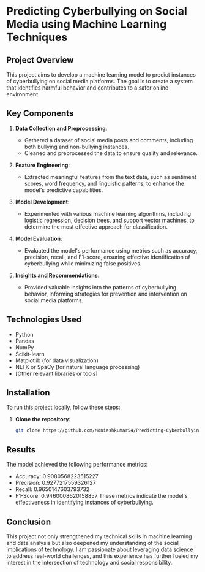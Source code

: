 # Predicting Cyberbullying on Social Media using Machine Learning Techniques

## Project Overview

This project aims to develop a machine learning model to predict instances of cyberbullying on social media platforms. The goal is to create a system that identifies harmful behavior and contributes to a safer online environment.

## Key Components

1. **Data Collection and Preprocessing**: 
   - Gathered a dataset of social media posts and comments, including both bullying and non-bullying instances.
   - Cleaned and preprocessed the data to ensure quality and relevance.

2. **Feature Engineering**: 
   - Extracted meaningful features from the text data, such as sentiment scores, word frequency, and linguistic patterns, to enhance the model's predictive capabilities.

3. **Model Development**: 
   - Experimented with various machine learning algorithms, including logistic regression, decision trees, and support vector machines, to determine the most effective approach for classification.

4. **Model Evaluation**: 
   - Evaluated the model's performance using metrics such as accuracy, precision, recall, and F1-score, ensuring effective identification of cyberbullying while minimizing false positives.

5. **Insights and Recommendations**: 
   - Provided valuable insights into the patterns of cyberbullying behavior, informing strategies for prevention and intervention on social media platforms.

## Technologies Used

- Python
- Pandas
- NumPy
- Scikit-learn
- Matplotlib (for data visualization)
- NLTK or SpaCy (for natural language processing)
- [Other relevant libraries or tools]

## Installation

To run this project locally, follow these steps:

1. **Clone the repository**:
   ```bash
   git clone https://github.com/Monieshkumar54/Predicting-Cyberbullying-on-Social-Media-Using-Machine-Learning-Techniques.git

## Results

The model achieved the following performance metrics:

- Accuracy: 0.9080568223515227
- Precision: 0.9277217559326127
- Recall: 0.9650147603793732
- F1-Score: 0.9460008620158857
These metrics indicate the model's effectiveness in identifying instances of cyberbullying.

## Conclusion

This project not only strengthened my technical skills in machine learning and data analysis but also deepened my understanding of the social implications of technology. I am passionate about leveraging data science to address real-world challenges, and this experience has further fueled my interest in the intersection of technology and social responsibility.
